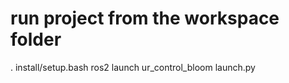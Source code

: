 # run project from the workspace folder

. install/setup.bash
ros2 launch ur_control_bloom launch.py
